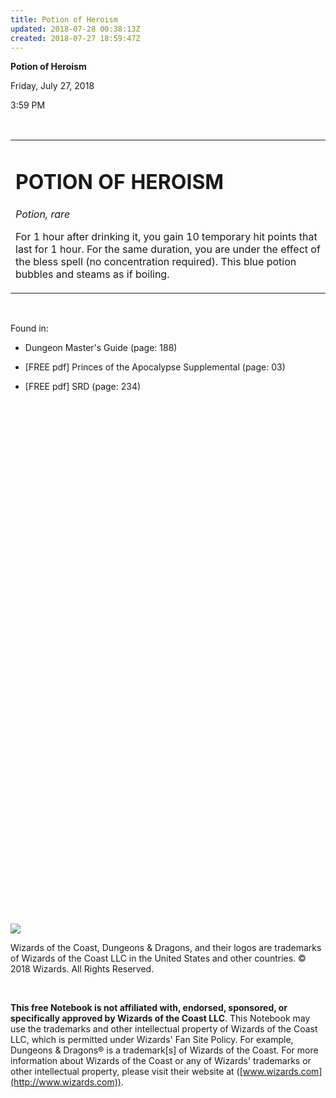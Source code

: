 ```yaml
---
title: Potion of Heroism
updated: 2018-07-28 00:38:13Z
created: 2018-07-27 18:59:47Z
---
```


**Potion of Heroism**

Friday, July 27, 2018

3:59 PM

 

<table><tbody><tr class="odd"><td><h1 id="potion-of-heroism"><strong>POTION OF HEROISM</strong></h1><p><em>Potion, rare</em></p><p>For 1 hour after drinking it, you gain 10 temporary hit points that last for 1 hour. For the same duration, you are under the effect of the bless spell (no concentration required). This blue potion bubbles and steams as if boiling.</p></td></tr></tbody></table>

 

Found in:

-   Dungeon Master's Guide (page: 188)

-   \[FREE pdf\] Princes of the Apocalypse Supplemental (page: 03)

-   \[FREE pdf\] SRD (page: 234)

 

 

 

 

 

 

 

 

 

 

 

 

 

 

 

 

 

 

 

 

 

 

 

 

 

 

 

![](tmp\media\image1.png)

Wizards of the Coast, Dungeons & Dragons, and their logos are trademarks of Wizards of the Coast LLC in the United States and other countries. © 2018 Wizards. All Rights Reserved.

 

**This free Notebook is not affiliated with, endorsed, sponsored, or specifically approved by Wizards of the Coast LLC**. This Notebook may use the trademarks and other intellectual property of Wizards of the Coast LLC, which is permitted under Wizards' Fan Site Policy. For example, Dungeons & Dragons® is a trademark\[s\] of Wizards of the Coast. For more information about Wizards of the Coast or any of Wizards' trademarks or other intellectual property, please visit their website at ([www.wizards.com](http://www.wizards.com)).
